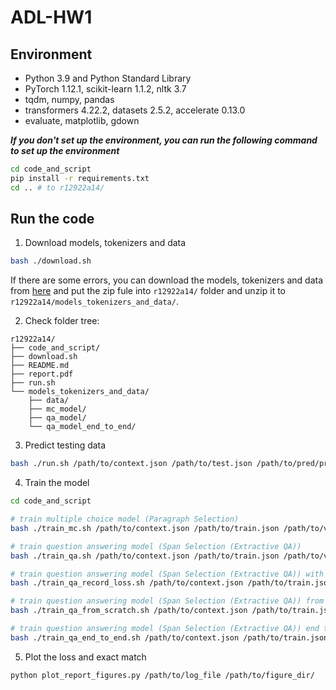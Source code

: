 # ADL-HW1

## Environment
* Python 3.9 and Python Standard Library
* PyTorch 1.12.1, scikit-learn 1.1.2, nltk 3.7
* tqdm, numpy, pandas
* transformers 4.22.2, datasets 2.5.2, accelerate 0.13.0
* evaluate, matplotlib, gdown

***If you don't set up the environment, you can run the following command to set up the environment***
```bash
cd code_and_script
pip install -r requirements.txt
cd .. # to r12922a14/
```
## Run the code
1. Download models, tokenizers and data

```bash
bash ./download.sh
```

If there are some errors, you can download the models, tokenizers and data from [here](https://www.dropbox.com/scl/fi/j3ymlndgtnf1m2fn6mqfj/models_tokenizers_and_data.zip?rlkey=iehttcyfmiltbfiprey7fgbn6&dl=0) and put the zip fule into `r12922a14/` folder and unzip it to `r12922a14/models_tokenizers_and_data/`.

2. Check folder tree:
```
r12922a14/
├── code_and_script/
├── download.sh
├── README.md
├── report.pdf
├── run.sh
└── models_tokenizers_and_data/
	├── data/
    ├── mc_model/
    ├── qa_model/
 	└── qa_model_end_to_end/
```

3. Predict testing data
```bash
bash ./run.sh /path/to/context.json /path/to/test.json /path/to/pred/prediction.csv
```

4. Train the model
```bash
cd code_and_script

# train multiple choice model (Paragraph Selection) 
bash ./train_mc.sh /path/to/context.json /path/to/train.json /path/to/validation.json /path/to/saved/model_dir/

# train question answering model (Span Selection (Extractive QA))
bash ./train_qa.sh /path/to/context.json /path/to/train.json /path/to/validation.json /path/to/saved/model_dir/

# train question answering model (Span Selection (Extractive QA)) with recording loss and exact match
bash ./train_qa_record_loss.sh /path/to/context.json /path/to/train.json /path/to/validation.json /path/to/saved/model_dir/

# train question answering model (Span Selection (Extractive QA)) from scratch
bash ./train_qa_from_scratch.sh /path/to/context.json /path/to/train.json /path/to/validation.json /path/to/saved/model_dir/

# train question answering model (Span Selection (Extractive QA)) end to end
bash ./train_qa_end_to_end.sh /path/to/context.json /path/to/train.json /path/to/validation.json /path/to/saved/model_dir/
```

5. Plot the loss and exact match
```bash
python plot_report_figures.py /path/to/log_file /path/to/figure_dir/
``` 